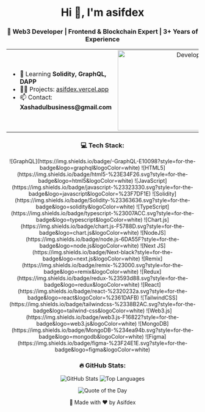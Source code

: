 <h1 align="center">Hi 👋, I'm asifdex</h1>
<h3 align="center">🚀 Web3 Developer | Frontend & Blockchain Expert | 3+ Years of Experience</h3>

<div align="center">
  <table>
    <tr>
      <td width="65%">
        <ul>
          <li>🌱 Learning <strong>Solidity, GraphQL, DAPP</strong></li>
          <li>👨‍💻 Projects: <a href="https://asifdex.vercel.app">asifdex.vercel.app</a></li>
          <li>📫 Contact: <strong>Xashadulbusiness@gmail.com</strong></li>
        </ul>
      </td>
      <td align="center" width="35%">
        <img src="https://www.tech-bhai.com/wp-content/uploads/2024/10/gifImg-8.gif" alt="Developer Animation" width="450" height="210"/>
      </td>
    </tr>
  </table>
</div>

<h3 align="center">💻 Tech Stack:</h3>
<p align="center">
  ![GraphQL](https://img.shields.io/badge/-GraphQL-E10098?style=for-the-badge&logo=graphql&logoColor=white) 
  ![HTML5](https://img.shields.io/badge/html5-%23E34F26.svg?style=for-the-badge&logo=html5&logoColor=white) 
  ![JavaScript](https://img.shields.io/badge/javascript-%23323330.svg?style=for-the-badge&logo=javascript&logoColor=%23F7DF1E) 
  ![Solidity](https://img.shields.io/badge/Solidity-%23363636.svg?style=for-the-badge&logo=solidity&logoColor=white) 
  ![TypeScript](https://img.shields.io/badge/typescript-%23007ACC.svg?style=for-the-badge&logo=typescript&logoColor=white) 
  ![Chart.js](https://img.shields.io/badge/chart.js-F5788D.svg?style=for-the-badge&logo=chart.js&logoColor=white) 
  ![NodeJS](https://img.shields.io/badge/node.js-6DA55F?style=for-the-badge&logo=node.js&logoColor=white) 
  ![Next JS](https://img.shields.io/badge/Next-black?style=for-the-badge&logo=next.js&logoColor=white) 
  ![Remix](https://img.shields.io/badge/remix-%23000.svg?style=for-the-badge&logo=remix&logoColor=white) 
  ![Redux](https://img.shields.io/badge/redux-%23593d88.svg?style=for-the-badge&logo=redux&logoColor=white) 
  ![React](https://img.shields.io/badge/react-%2320232a.svg?style=for-the-badge&logo=react&logoColor=%2361DAFB) 
  ![TailwindCSS](https://img.shields.io/badge/tailwindcss-%2338B2AC.svg?style=for-the-badge&logo=tailwind-css&logoColor=white) 
  ![Web3.js](https://img.shields.io/badge/web3.js-F16822?style=for-the-badge&logo=web3.js&logoColor=white) 
  ![MongoDB](https://img.shields.io/badge/MongoDB-%234ea94b.svg?style=for-the-badge&logo=mongodb&logoColor=white) 
  ![Figma](https://img.shields.io/badge/figma-%23F24E1E.svg?style=for-the-badge&logo=figma&logoColor=white)
</p>

<h3 align="center">🔥 GitHub Stats:</h3>
<p align="center">
  <img src="https://github-readme-stats.vercel.app/api?username=asifdex&theme=radical&show_icons=true" alt="GitHub Stats"/>
  <img src="https://github-readme-stats.vercel.app/api/top-langs/?username=asifdex&theme=radical&layout=compact" alt="Top Languages"/>
</p>

<p align="center">
  <img src="https://quotes-github-readme.vercel.app/api?type=horizontal&theme=radical" alt="Quote of the Day"/>
</p>

<p align="center">💙 Made with ❤️ by Asifdex</p>
